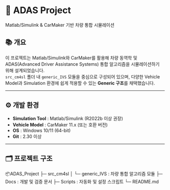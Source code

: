 # 🚗 ADAS Project

Matlab/Simulink & CarMaker 기반 차량 통합 시뮬레이션

## 📚 개요
이 프로젝트는 Matlab/Simulink와 CarMaker를 활용해 차량 동역학 및 ADAS(Advanced Driver Assistance Systems) 통합 알고리즘을 시뮬레이션하기 위해 설계되었습니다.  
`src_cm4sl` 폴더 내 `generic_IVS` 모듈을 중심으로 구성되어 있으며, 다양한 Vehicle Model과 Simulation 환경에 쉽게 적용할 수 있는 **Generic 구조**를 채택했습니다.

---

## ⚙ 개발 환경
- **Simulation Tool** : Matlab/Simulink (R2022b 이상 권장)
- **Vehicle Model** : CarMaker 11.x (또는 호환 버전)
- **OS** : Windows 10/11 (64-bit)
- **Git** : 2.30 이상

---

## 🗂 프로젝트 구조
📦ADAS_Project
├─ src_cm4sl
│ └─ generic_IVS : 차량 통합 알고리즘 모듈
├─ Docs : 개발 및 검증 문서
├─ Scripts : 자동화 및 설정 스크립트
└─ README.md
